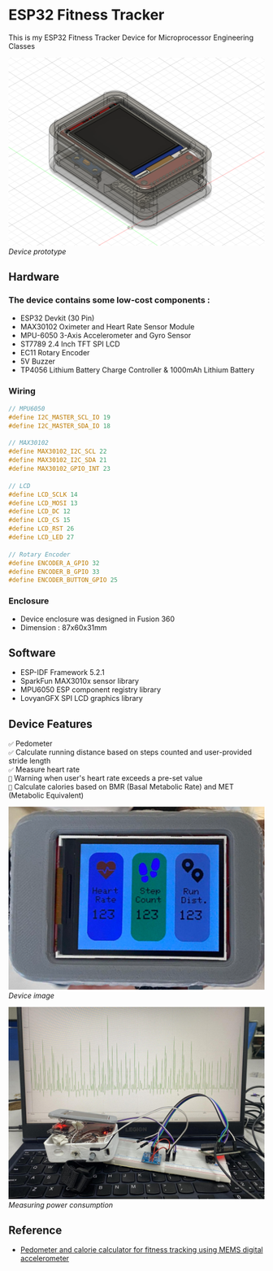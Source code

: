 # ESP32 Fitness Tracker
This is my ESP32 Fitness Tracker Device for Microprocessor Engineering Classes

![Device](assets/Design.png)
*Device prototype*

## Hardware
### The device contains some low-cost components :
* ESP32 Devkit (30 Pin)
* MAX30102 Oximeter and Heart Rate Sensor Module
* MPU-6050 3-Axis Accelerometer and Gyro Sensor
* ST7789 2.4 Inch TFT SPI LCD 
* EC11 Rotary Encoder
* 5V Buzzer
* TP4056 Lithium Battery Charge Controller & 1000mAh Lithium Battery
### Wiring
~~~C
// MPU6050
#define I2C_MASTER_SCL_IO 19
#define I2C_MASTER_SDA_IO 18

// MAX30102
#define MAX30102_I2C_SCL 22  
#define MAX30102_I2C_SDA 21      
#define MAX30102_GPIO_INT 23

// LCD
#define LCD_SCLK 14
#define LCD_MOSI 13
#define LCD_DC 12
#define LCD_CS 15
#define LCD_RST 26
#define LCD_LED 27

// Rotary Encoder 
#define ENCODER_A_GPIO 32
#define ENCODER_B_GPIO 33
#define ENCODER_BUTTON_GPIO 25
~~~
### Enclosure
* Device enclosure was designed in Fusion 360  
* Dimension : 87x60x31mm
## Software
* ESP-IDF Framework 5.2.1
* SparkFun MAX3010x sensor library
* MPU6050 ESP component registry library
* LovyanGFX SPI LCD graphics library
## Device Features
`✅` Pedometer  
`✅` Calculate running distance based on steps counted and user-provided stride length  
`✅` Measure heart rate  
`🔳` Warning when user's heart rate exceeds a pre-set value  
`🔳` Calculate calories based on BMR (Basal Metabolic Rate) and MET (Metabolic Equivalent)

![Device](assets/device.png)  
*Device image*

![Measuring](assets/measuring.jpg)
*Measuring power consumption*

## Reference

* [Pedometer and calorie calculator for fitness tracking using MEMS digital accelerometer](https://ieeexplore.ieee.org/document/7823237)
